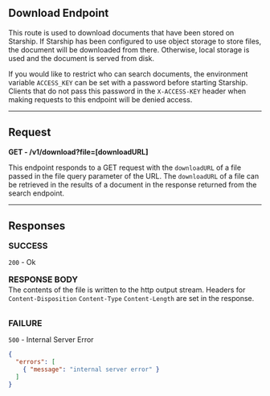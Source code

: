 ## Download Endpoint

This route is used to download documents that have been stored on Starship. If
Starship has been configured to use object storage to store files, the document
will be downloaded from there. Otherwise, local storage is used and the document
is served from disk.

If you would like to restrict who can search documents, the environment variable
`ACCESS_KEY` can be set with a password before starting Starship. Clients that do
not pass this password in the `X-ACCESS-KEY` header when making requests to this
endpoint will be denied access.

---

## Request

**GET - /v1/download?file=[downloadURL]**

This endpoint responds to a GET request with the `downloadURL` of a file passed in
the file query parameter of the URL. The `downloadURL` of a file can be retrieved in
the results of a document in the response returned from the search endpoint.

---

## Responses

<h3 style="margin: 0;">SUCCESS</h3>
<p class="hug">
<code>200</code> - Ok
</p>

<h3 style="margin: 1rem 0 -.75rem 0;">RESPONSE BODY</h3>

The contents of the file is written to the http output stream. Headers for
`Content-Disposition` `Content-Type` `Content-Length` are set in the response.

<br />

<h3 style="margin: 0;">FAILURE</h3>
<p class="hug">
<code>500</code> - Internal Server Error
</p>

```json
{
  "errors": [
    { "message": "internal server error" }
  ]
}
```